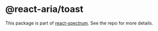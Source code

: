 # @react-aria/toast

This package is part of [react-spectrum](https://github.com/adobe-private/react-spectrum-v3). See the repo for more details.
